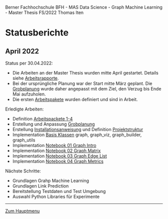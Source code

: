Berner Fachhochschule BFH - MAS Data Science - Graph Machine Learning - Master Thesis FS/2022 Thomas Iten

# Statusberichte

## April 2022

Status per 30.04.2022:

- Die Arbeiten an der Master Thesis wurden mitte April gestartet. Details siehe [Arbeitsrapporte](workreports.md).
- Bei der ursprüngliche Planung war der Start mitte März geplant. Die [Grobplanung](planning.md) wurde daher angepasst mit dem Ziel, den Verzug bis Ende Mai aufzuholen.
- Die ersten [Arbeitspakete](workpackages.md) wurden definiert und sind in Arbeit.

Erledigte Arbeiten:
- Definition [Arbeitspackete 1-4](workpackages.md)
- Erstellung und Anpassung [Grobplanung](planning.md)
- Erstellung [Installationsanweisung](installation.md) und Definition [Projektstruktur](structure.md)
- Implementation [Basis Klassen](graph/) graph, graph_viz, graph_builder, graph_utils
- Implementation [Notebook 01 Graph Intro](notebooks/nb01-graph-intro.ipynb)
- Implementation [Notebook 02 Graph Matrix](notebooks/nb02-graph-matrix.ipynb)
- Implementation [Notebook 03 Graph Edge List](notebooks/nb03-graph-edge-list.ipynb)
- Implementation [Notebook 04 Graph Metrics](notebooks/nb04-graph-metrics.ipynb)

Nächste Schritte:
- Grundlagen Grahp Machine Learning 
- Grundlagen Link Prediction
- Bereitstellung Testdaten und Test Umgebung 
- Auswahl Python Libraries für Experimente


---
[Zum Hauptmenu](../README.md)